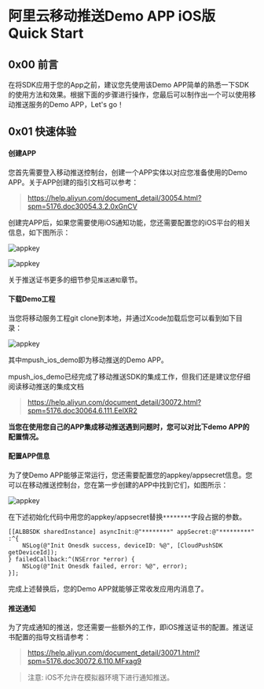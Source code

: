 # 阿里云移动推送Demo APP iOS版 Quick Start

## 0x00 前言
在将SDK应用于您的App之前，建议您先使用该Demo APP简单的熟悉一下SDK的使用方法和效果。根据下面的步骤进行操作，您最后可以制作出一个可以使用移动推送服务的Demo APP，Let's go！

## 0x01 快速体验

#### 创建APP

您首先需要登入移动推送控制台，创建一个APP实体以对应您准备使用的Demo APP。关于APP创建的指引文档可以参考：

>https://help.aliyun.com/document_detail/30054.html?spm=5176.doc30054.3.2.0xGnCV

创建完APP后，如果您需要使用iOS通知功能，您还需要配置您的iOS平台的相关信息，如下图所示：

![appkey](http://test-bucket-lingbo.oss-cn-hangzhou.aliyuncs.com/mpush4.png)

![appkey](http://test-bucket-lingbo.oss-cn-hangzhou.aliyuncs.com/mpush5.png)

关于推送证书更多的细节参见`推送通知`章节。

#### 下载Demo工程

当您将移动服务工程git clone到本地，并通过Xcode加载后您可以看到如下目录：

![appkey](http://test-bucket-lingbo.oss-cn-hangzhou.aliyuncs.com/mpush1.png)

其中mpush_ios_demo即为移动推送的Demo APP。

mpush_ios_demo已经完成了移动推送SDK的集成工作，但我们还是建议您仔细阅读移动推送的集成文档

>https://help.aliyun.com/document_detail/30072.html?spm=5176.doc30064.6.111.EelXR2

**当您在使用您自己的APP集成移动推送遇到问题时，您可以对比下demo APP的配置情况。**

#### 配置APP信息

为了使Demo APP能够正常运行，您还需要配置您的appkey/appsecret信息。您可以在移动推送控制台，您在第一步创建的APP中找到它们，如图所示：

![appkey](http://test-bucket-lingbo.oss-cn-hangzhou.aliyuncs.com/mpush2.png)

在下述初始化代码中用您的appkey/appsecret替换`********`字段占据的参数。

```
[[ALBBSDK sharedInstance] asyncInit:@"********" appSecret:@"*********" :^{
    NSLog(@"Init Onesdk success, deviceID: %@", [CloudPushSDK getDeviceId]);
} failedCallback:^(NSError *error) {
    NSLog(@"Init Onesdk failed, error: %@", error);
}];
```

完成上述替换后，您的Demo APP就能够正常收发应用内消息了。

#### 推送通知

为了完成通知的推送，您还需要一些额外的工作，即iOS推送证书的配置。推送证书配置的指导文档请参考：

>https://help.aliyun.com/document_detail/30071.html?spm=5176.doc30072.6.110.MFxag9

> 注意: iOS不允许在模拟器环境下进行通知推送。
